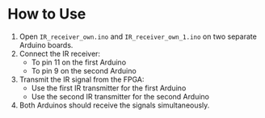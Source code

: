 # How to Use

1. Open `IR_receiver_own.ino` and `IR_receiver_own_1.ino` on two separate Arduino boards.
2. Connect the IR receiver:
	- To pin 11 on the first Arduino
	- To pin 9 on the second Arduino
3. Transmit the IR signal from the FPGA:
	- Use the first IR transmitter for the first Arduino
	- Use the second IR transmitter for the second Arduino
4. Both Arduinos should receive the signals simultaneously.